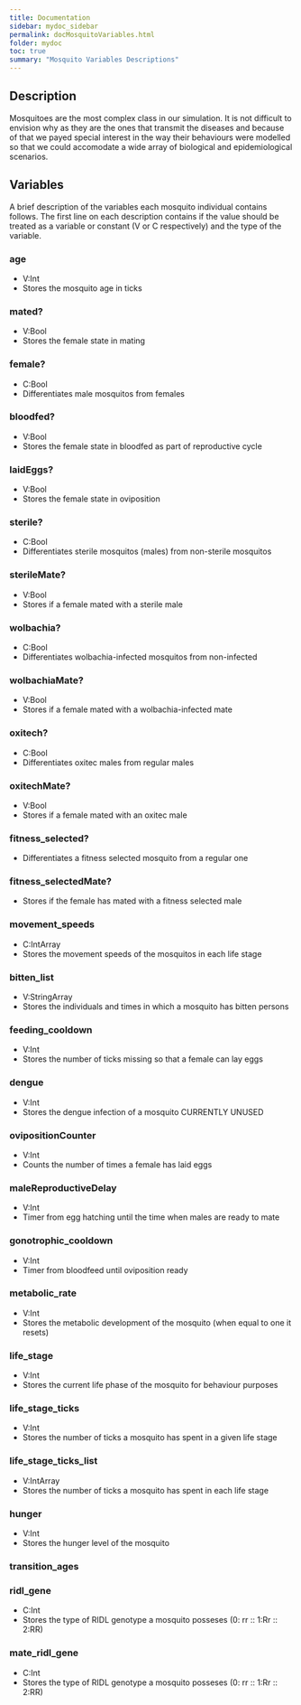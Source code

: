 ```yaml
---
title: Documentation
sidebar: mydoc_sidebar
permalink: docMosquitoVariables.html
folder: mydoc
toc: true
summary: "Mosquito Variables Descriptions"
---
```


## Description

Mosquitoes are the most complex class in our simulation. It is not difficult to envision why as they are the ones that transmit the diseases and because of that we payed special interest in the way their behaviours were modelled so that we could accomodate a wide array of biological and epidemiological scenarios.

## Variables

A brief description of the variables each mosquito individual contains follows. 
The first line on each description contains if the value should be treated as a variable or constant (V or C respectively) and the type of the variable.

### age
* V:Int 
* Stores the mosquito age in ticks

### mated?
* V:Bool
* Stores the female state in mating 

### female? 

* C:Bool
* Differentiates male mosquitos from females

### bloodfed?
* V:Bool
* Stores the female state in bloodfed as part of reproductive cycle

### laidEggs?
* V:Bool
* Stores the female state in oviposition

### sterile? 
* C:Bool
* Differentiates sterile mosquitos (males) from non-sterile mosquitos

### sterileMate? 
* V:Bool
* Stores if a female mated with a sterile male

### wolbachia?
* C:Bool
* Differentiates wolbachia-infected mosquitos from non-infected 

### wolbachiaMate?
* V:Bool
* Stores if a female mated with a wolbachia-infected mate

### oxitech?
* C:Bool
* Differentiates oxitec males from regular males

### oxitechMate?
* V:Bool
* Stores if a female mated with an oxitec male

### fitness_selected?
* Differentiates a fitness selected mosquito from a regular one

### fitness_selectedMate?
* Stores if the female has mated with a fitness selected male

### movement_speeds 
* C:IntArray
* Stores the movement speeds of the mosquitos in each life stage

### bitten_list
* V:StringArray
* Stores the individuals and times in which a mosquito has bitten persons

### feeding_cooldown 
* V:Int
* Stores the number of ticks missing so that a female can lay eggs

### dengue 
* V:Int
* Stores the dengue infection of a mosquito CURRENTLY UNUSED

### ovipositionCounter
* V:Int
* Counts the number of times a female has laid eggs

### maleReproductiveDelay 
* V:Int
* Timer from egg hatching until the time when males are ready to mate

### gonotrophic_cooldown 
* V:Int
* Timer from bloodfeed until oviposition ready

### metabolic_rate 
* V:Int
* Stores the metabolic development of the mosquito (when equal to one it resets)

### life_stage 
* V:Int
* Stores the current life phase of the mosquito for behaviour purposes

### life_stage_ticks
* V:Int
* Stores the number of ticks a mosquito has spent in a given life stage 

### life_stage_ticks_list 
* V:IntArray
* Stores the number of ticks a mosquito has spent in each life stage

### hunger 
* V:Int
* Stores the hunger level of the mosquito

### transition_ages

### ridl_gene 
* C:Int
* Stores the type of RIDL genotype a mosquito posseses (0: rr :: 1:Rr :: 2:RR)

### mate_ridl_gene 
* C:Int
* Stores the type of RIDL genotype a mosquito posseses (0: rr :: 1:Rr :: 2:RR)
